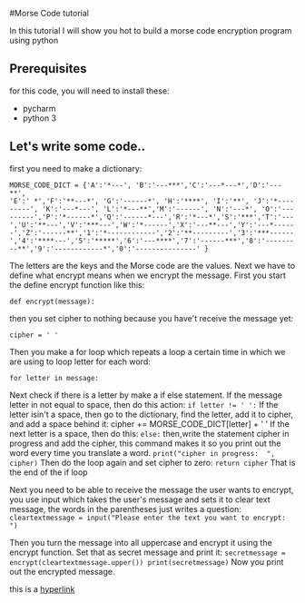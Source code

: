 #Morse Code tutorial

In this tutorial I will show you hot to build a morse code encryption program using python

## Prerequisites

for this code, you will need to install these:
- pycharm
- python 3

## Let's write some code..

first you need to make a dictionary:
```
MORSE_CODE_DICT = {'A':'*---', 'B':'---***','C':'---*---*','D':'---**',
'E':' *','F':'**---*', 'G':'------*', 'H':'****', 'I':'**', 'J':'*---------', 'K':'---*---', 'L':'*---**','M':'------', 'N':'---*', 'O':'---------','P':'*------*','Q':'------*---','R':'*---*','S':'***','T':'---','U':'**---','V':'***---','W':'*------','X':'---**---','Y':'---*------','Z':'------**','1':'*------------','2':'**---------','3':'***------','4':'****---','5':'*****','6':'---****','7':'------***','8':'---------**','9':'------------*','0':'---------------' }
```

The letters are the keys and the Morse code are the values. Next we have to define what encrypt means when we encrypt the message.
First you start the define encrypt function like this:
```
def encrypt(message):
```
then you set cipher to nothing because you have't receive the message yet:
```
cipher = ' '
```
Then you make a for loop which repeats a loop a certain time in which we are using to loop letter for each word:
```
for letter in message:
```
Next check if there is a letter by make a if else statement. If the message letter in not equal to space, then do this action:
`if letter != ' ':`
If the letter isin't a space, then go to the dictionary, find the letter,  add it to cipher, and add a space behind it:
cipher += MORSE_CODE_DICT[letter] + ' '
If the next letter is a space, then do this:
`else:`
then,write the statement cipher in progress and add the cipher, this command makes it so you print out the word every time you translate a word.
`print("cipher in progress:  ", cipher)`
Then do the loop again and set cipher to zero:
`return cipher`
That is the end of the if loop

Next you need to be able to receive the message the user wants to encrypt, you use input which takes the user's message and sets it to clear text message, the words in the parentheses just writes a question:
`cleartextmessage = input("Please enter the text you want to encrypt: ")`

Then you turn the message into all uppercase and encrypt it using the encrypt function. Set that as secret message and print it:
`secretmessage = encrypt(cleartextmessage.upper())
print(secretmessage)`
Now you print out the encrypted message.

this is a [hyperlink](https://google.com)
